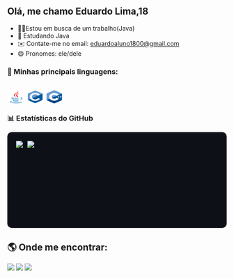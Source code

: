 ## Olá, me chamo Eduardo Lima,18

- 👨‍💻Estou em busca de um trabalho(Java)
- 🌱 Estudando Java
- ✉️ Contate-me no email: eduardoaluno1800@gmail.com
- 😄 Pronomes: ele/dele


### 🚀 Minhas principais linguagens:
<div style="display: inline_block"><br>
  <img align="center" alt="Edu-Java" height="30" width="40" src="https://raw.githubusercontent.com/devicons/devicon/master/icons/java/java-original.svg">
  <img align="center" alt="Edu-C" height="30" width="40" src="https://raw.githubusercontent.com/devicons/devicon/master/icons/c/c-original.svg">
  <img align="center" alt="Edu-Cpp" height="30" width="40" src="https://raw.githubusercontent.com/devicons/devicon/master/icons/cplusplus/cplusplus-original.svg">
</div>
  
### 📊 Estatísticas do GitHub
<div style="display: flex; align-items: center; gap: 10px; background-color: #0d1117; padding: 20px; border-radius: 10px;">
  <img height="180em" src="https://github-readme-stats.vercel.app/api?username=Eduardolimzz&show_icons=true&theme=dark"/>
  <img height="180em" src="https://github-readme-stats.vercel.app/api/top-langs/?username=Eduardolimzz&layout=compact&theme=dark"/>
</div>

## 🌎 Onde me encontrar:
<div> 
  <a href="https://www.instagram.com/eduardo_lima311/" target="_blank"><img src="https://img.shields.io/badge/-Instagram-%23E4405F?style=for-the-badge&logo=instagram&logoColor=white" target="_blank"></a>
  <a href="https://github.com/Eduardolimzz" target="_blank"><img src="https://img.shields.io/badge/GitHub-100000?style=for-the-badge&logo=github&logoColor=white" target="_blank"></a>
  <a href ="mailto:eduardoaluno1800@gmail.com"><img src="https://img.shields.io/badge/-Gmail-%23333?style=for-the-badge&logo=gmail&logoColor=white" target="_blank"></a>
</div>


